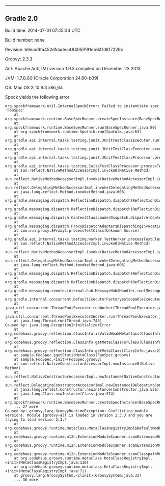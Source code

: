 
------------------------------------------------------------
Gradle 2.0
------------------------------------------------------------

Build time:   2014-07-01 07:45:34 UTC

Build number: none

Revision:     b6ead6fa452dfdadec484059191eb641d817226c

Groovy:       2.3.3

Ant:          Apache Ant(TM) version 1.9.3 compiled on December 23 2013

JVM:          1.7.0_60 (Oracle Corporation 24.60-b09)

OS:           Mac OS X 10.9.3 x86_64



Spock yields the following error

    org.spockframework.util.InternalSpockError: Failed to instantiate spec 'FooSpec'
        at org.spockframework.runtime.BaseSpecRunner.createSpecInstance(BaseSpecRunner.java:130)
        at org.spockframework.runtime.BaseSpecRunner.run(BaseSpecRunner.java:80)
        at org.spockframework.runtime.Sputnik.run(Sputnik.java:63)
        at org.gradle.api.internal.tasks.testing.junit.JUnitTestClassExecuter.runTestClass(JUnitTestClassExecuter.java:86)
        at org.gradle.api.internal.tasks.testing.junit.JUnitTestClassExecuter.execute(JUnitTestClassExecuter.java:49)
        at org.gradle.api.internal.tasks.testing.junit.JUnitTestClassProcessor.processTestClass(JUnitTestClassProcessor.java:69)
        at org.gradle.api.internal.tasks.testing.SuiteTestClassProcessor.processTestClass(SuiteTestClassProcessor.java:48)
        at sun.reflect.NativeMethodAccessorImpl.invoke0(Native Method)
        at sun.reflect.NativeMethodAccessorImpl.invoke(NativeMethodAccessorImpl.java:57)
        at sun.reflect.DelegatingMethodAccessorImpl.invoke(DelegatingMethodAccessorImpl.java:43)
        at java.lang.reflect.Method.invoke(Method.java:606)
        at org.gradle.messaging.dispatch.ReflectionDispatch.dispatch(ReflectionDispatch.java:35)
        at org.gradle.messaging.dispatch.ReflectionDispatch.dispatch(ReflectionDispatch.java:24)
        at org.gradle.messaging.dispatch.ContextClassLoaderDispatch.dispatch(ContextClassLoaderDispatch.java:32)
        at org.gradle.messaging.dispatch.ProxyDispatchAdapter$DispatchingInvocationHandler.invoke(ProxyDispatchAdapter.java:93)
        at com.sun.proxy.$Proxy2.processTestClass(Unknown Source)
        at org.gradle.api.internal.tasks.testing.worker.TestWorker.processTestClass(TestWorker.java:105)
        at sun.reflect.NativeMethodAccessorImpl.invoke0(Native Method)
        at sun.reflect.NativeMethodAccessorImpl.invoke(NativeMethodAccessorImpl.java:57)
        at sun.reflect.DelegatingMethodAccessorImpl.invoke(DelegatingMethodAccessorImpl.java:43)
        at java.lang.reflect.Method.invoke(Method.java:606)
        at org.gradle.messaging.dispatch.ReflectionDispatch.dispatch(ReflectionDispatch.java:35)
        at org.gradle.messaging.dispatch.ReflectionDispatch.dispatch(ReflectionDispatch.java:24)
        at org.gradle.messaging.remote.internal.hub.MessageHub$Handler.run(MessageHub.java:355)
        at org.gradle.internal.concurrent.DefaultExecutorFactory$StoppableExecutorImpl$1.run(DefaultExecutorFactory.java:64)
        at java.util.concurrent.ThreadPoolExecutor.runWorker(ThreadPoolExecutor.java:1145)
        at java.util.concurrent.ThreadPoolExecutor$Worker.run(ThreadPoolExecutor.java:615)
        at java.lang.Thread.run(Thread.java:745)
    Caused by: java.lang.ExceptionInInitializerError
        at org.codehaus.groovy.reflection.ClassInfo.isValidWeakMetaClass(ClassInfo.java:221)
        at org.codehaus.groovy.reflection.ClassInfo.getMetaClassForClass(ClassInfo.java:191)
        at org.codehaus.groovy.reflection.ClassInfo.getMetaClass(ClassInfo.java:236)
        at sample.FooSpec.$getStaticMetaClass(FooSpec.groovy)
        at sample.FooSpec.<init>(FooSpec.groovy)
        at sun.reflect.NativeConstructorAccessorImpl.newInstance0(Native Method)
        at sun.reflect.NativeConstructorAccessorImpl.newInstance(NativeConstructorAccessorImpl.java:57)
        at sun.reflect.DelegatingConstructorAccessorImpl.newInstance(DelegatingConstructorAccessorImpl.java:45)
        at java.lang.reflect.Constructor.newInstance(Constructor.java:526)
        at java.lang.Class.newInstance(Class.java:374)
        at org.spockframework.runtime.BaseSpecRunner.createSpecInstance(BaseSpecRunner.java:121)
        ... 27 more
    Caused by: groovy.lang.GroovyRuntimeException: Conflicting module versions. Module [groovy-all is loaded in version 2.3.3 and you are trying to load version 2.3.4
        at org.codehaus.groovy.runtime.metaclass.MetaClassRegistryImpl$DefaultModuleListener.onModule(MetaClassRegistryImpl.java:509)
        at org.codehaus.groovy.runtime.m12n.ExtensionModuleScanner.scanExtensionModuleFromProperties(ExtensionModuleScanner.java:78)
        at org.codehaus.groovy.runtime.m12n.ExtensionModuleScanner.scanExtensionModuleFromMetaInf(ExtensionModuleScanner.java:72)
        at org.codehaus.groovy.runtime.m12n.ExtensionModuleScanner.scanClasspathModules(ExtensionModuleScanner.java:54)
        at org.codehaus.groovy.runtime.metaclass.MetaClassRegistryImpl.<init>(MetaClassRegistryImpl.java:110)
        at org.codehaus.groovy.runtime.metaclass.MetaClassRegistryImpl.<init>(MetaClassRegistryImpl.java:71)
        at groovy.lang.GroovySystem.<clinit>(GroovySystem.java:33)
        ... 38 more


